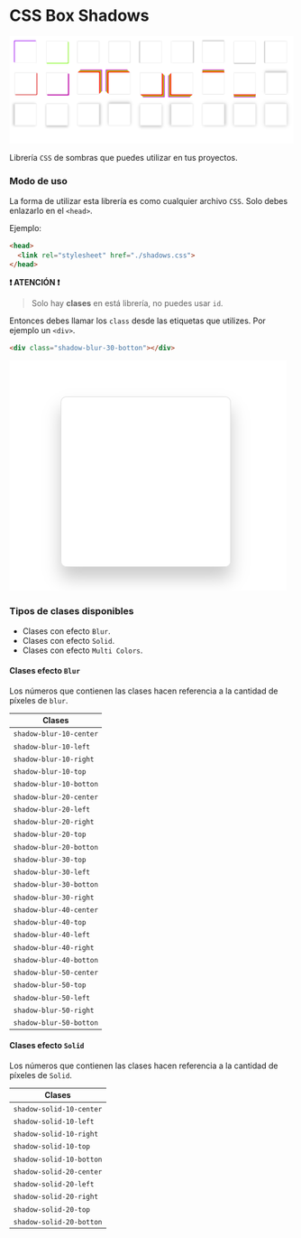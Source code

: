 # CSS Box Shadows

![header](./img/header.png)

Librería `CSS` de sombras que puedes utilizar en tus proyectos.

### Modo de uso
La forma de utilizar esta librería es como cualquier archivo `CSS`. Solo debes enlazarlo en el `<head>`.

Ejemplo:

```HTML
<head>
  <link rel="stylesheet" href="./shadows.css">
</head>
```

**❗ ATENCIÓN ❗**
> Solo hay **clases** en está librería, no puedes usar `id`.

Entonces debes llamar los `class` desde las etiquetas que utilizes.
Por ejemplo un `<div>`.
```HTML
<div class="shadow-blur-30-botton"></div>
```

![sample1](./img/botton-30.png)

### Tipos de clases disponibles

* Clases con efecto `Blur`.
* Clases con efecto `Solid`.
* Clases con efecto `Multi Colors`.

#### Clases efecto `Blur`
Los números que contienen las clases hacen referencia a la cantidad de píxeles de `blur`.

| Clases                  |
| ----------------------- |
| `shadow-blur-10-center` |
| `shadow-blur-10-left`   |
| `shadow-blur-10-right`  |
| `shadow-blur-10-top`    |
| `shadow-blur-10-botton` |
| `shadow-blur-20-center` |
| `shadow-blur-20-left`   |
| `shadow-blur-20-right`  |
| `shadow-blur-20-top`    |
| `shadow-blur-20-botton` |
| `shadow-blur-30-top`    |
| `shadow-blur-30-left`   |
| `shadow-blur-30-botton` |
| `shadow-blur-30-right`  |
| `shadow-blur-40-center` |
| `shadow-blur-40-top`    |
| `shadow-blur-40-left`   |
| `shadow-blur-40-right`  |
| `shadow-blur-40-botton` |
| `shadow-blur-50-center` |
| `shadow-blur-50-top`    |
| `shadow-blur-50-left`   |
| `shadow-blur-50-right`  |
| `shadow-blur-50-botton` |


#### Clases efecto `Solid`
Los números que contienen las clases hacen referencia a la cantidad de píxeles de `Solid`.

| Clases                   |
| ------------------------ |
| `shadow-solid-10-center` |
| `shadow-solid-10-left`   |
| `shadow-solid-10-right`  |
| `shadow-solid-10-top`    |
| `shadow-solid-10-botton` |
| `shadow-solid-20-center` |
| `shadow-solid-20-left`   |
| `shadow-solid-20-right`  |
| `shadow-solid-20-top`    |
| `shadow-solid-20-botton` |